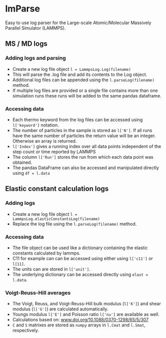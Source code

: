 # lmParse
Easy to use log parser for the Large-scale Atomic/Molecular Massively Parallel Simulator (LAMMPS). 

## MS / MD logs
### Adding logs and parsing
- Create a new log file object `l = LammpsLog.Log(filename)`
- This will parse the .log file and add its contents to the Log object.
- Additional log files can be appended using the `l.parseLog(filename)` method. 
- If multiple log files are provided or a single file contains more than one simulation runs these runs will be added to the same pandas dataframe.

### Accessing data
- Each thermo keyword from the log files can be accessed using `l['keyword']` notation. 
- The number of particles in the sample is stored as `l['N']`. If all runs have the same number of particles the return value will be an integer. Otherwise an array is returned.
- `l['Index']` gives a running index over all data points independent of the step count or time reported by LAMMPS
- The column `l['Run']` stores the run from which each data point was obtained.
- The pandas DataFrame can also be accessed and manipulated directly using `df = l.data`

## Elastic constant calculation logs
### Adding logs
- Create a new log file object `l = LammpsLog.elasticConstantsLog(filename)`
- Replace the log file using the `l.parseLog(filename)` method. 
### Accessing data
- The file object can be used like a dictionary containing the elastic constants calculated by lammps. 
- C11 for example can can be accessed using either using `l['c11']` or `l[11]`.
- The units can are stored in `l['unit']`.
- The underlying dictionary can be accessed directly using `elast = l.data`.
### Voigt-Reuss-Hill averages
- The Voigt, Reuss, and Voigt-Reuss-Hill bulk modulus (`l['K']`) and shear modulus (`l['G']`) are calculated automatically.
- Youngs modulus `l['E']` and Poisson ratio `l['nu']` are available as well.
- Calculations based on: www.doi.org/10.1088/0370-1298/65/5/307
- `C` and `S` matrixes are stored as `numpy` arrays in `l.Cmat` and `l.Smat`, respectively.